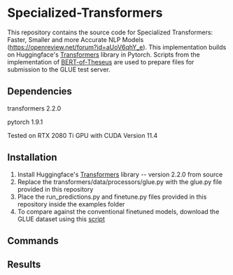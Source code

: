 # Specialized-Transformers
This repository contains the source code for Specialized Transformers: Faster, Smaller and more Accurate NLP Models (https://openreview.net/forum?id=aUoV6qhY_e). This implementation builds on Huggingface's [Transformers](https://github.com/huggingface/transformers) library in Pytorch. Scripts from  the implementation of [BERT-of-Theseus](https://github.com/JetRunner/BERT-of-Theseus) are used to prepare files for submission to the GLUE test server.

## Dependencies
transformers 2.2.0

pytorch 1.9.1 

Tested on RTX 2080 Ti GPU with CUDA Version 11.4

## Installation
1. Install Huggingface's [Transformers](https://github.com/huggingface/transformers) library -- version 2.2.0 from source
2. Replace the transformers/data/processors/glue.py with the glue.py file provided in this repository
3. Place the run_predictions.py and finetune.py files provided in this repository inside the examples folder
4. To compare against the conventional finetuned models, download the GLUE dataset using this [script](https://gist.github.com/W4ngatang/60c2bdb54d156a41194446737ce03e2e)

## Commands

## Results
